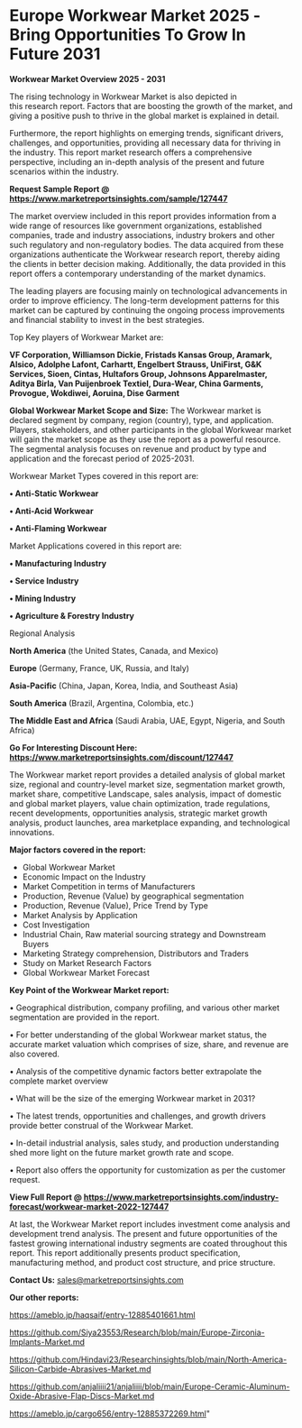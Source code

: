# Europe Workwear Market 2025 -Bring Opportunities To Grow In Future 2031

<Strong> Workwear Market Overview 2025 - 2031</strong>

The rising technology in Workwear Market is also depicted in this research report. Factors that are boosting the growth of the market, and giving a positive push to thrive in the global market is explained in detail.

Furthermore, the report highlights on emerging trends, significant drivers, challenges, and opportunities, providing all necessary data for thriving in the industry. This report market research offers a comprehensive perspective, including an in-depth analysis of the present and future scenarios within the industry.

<strong>Request Sample Report @ <a href=https://www.marketreportsinsights.com/sample/127447>https://www.marketreportsinsights.com/sample/127447</a></strong>

The market overview included in this report provides information from a wide range of resources like government organizations, established companies, trade and industry associations, industry brokers and other such regulatory and non-regulatory bodies. The data acquired from these organizations authenticate the Workwear research report, thereby aiding the clients in better decision making. Additionally, the data provided in this report offers a contemporary understanding of the market dynamics.

The leading players are focusing mainly on technological advancements in order to improve efficiency. The long-term development patterns for this market can be captured by continuing the ongoing process improvements and financial stability to invest in the best strategies.

Top Key players of Workwear Market are:

<strong>VF Corporation, Williamson Dickie, Fristads Kansas Group, Aramark, Alsico, Adolphe Lafont, Carhartt, Engelbert Strauss, UniFirst, G&K Services, Sioen, Cintas, Hultafors Group, Johnsons Apparelmaster, Aditya Birla, Van Puijenbroek Textiel, Dura-Wear, China Garments, Provogue, Wokdiwei, Aoruina, Dise Garment</strong>

<strong><b>Global Workwear Market Scope and Size:</b></strong>
The Workwear market is declared segment by company, region (country), type, and application. Players, stakeholders, and other participants in the global Workwear market will gain the market scope as they use the report as a powerful resource. The segmental analysis focuses on revenue and product by type and application and the forecast period of 2025-2031.

Workwear Market Types covered in this report are:

<strong>• Anti-Static Workwear

• Anti-Acid Workwear

• Anti-Flaming Workwear</strong>

Market Applications covered in this report are:

<strong>• Manufacturing Industry

• Service Industry

• Mining Industry

• Agriculture & Forestry Industry</strong> 

Regional Analysis

<strong>North America</strong> (the United States, Canada, and Mexico)

<strong>Europe</strong> (Germany, France, UK, Russia, and Italy)

<strong>Asia-Pacific</strong> (China, Japan, Korea, India, and Southeast Asia)

<strong>South America</strong> (Brazil, Argentina, Colombia, etc.)

<strong>The Middle East and Africa</strong> (Saudi Arabia, UAE, Egypt, Nigeria, and South Africa)

<strong>Go For Interesting Discount Here: <a href=https://www.marketreportsinsights.com/discount/127447>https://www.marketreportsinsights.com/discount/127447</a></strong>

The Workwear market report provides a detailed analysis of global market size, regional and country-level market size, segmentation market growth, market share, competitive Landscape, sales analysis, impact of domestic and global market players, value chain optimization, trade regulations, recent developments, opportunities analysis, strategic market growth analysis, product launches, area marketplace expanding, and technological innovations.

<strong><b>Major factors covered in the report:</b></strong>
<ul>
  <li>Global Workwear Market </li>
  <li>Economic Impact on the Industry</li>
  <li>Market Competition in terms of Manufacturers</li>
  <li>Production, Revenue (Value) by geographical segmentation</li>
  <li>Production, Revenue (Value), Price Trend by Type</li>
  <li>Market Analysis by Application</li>
  <li>Cost Investigation</li>
  <li>Industrial Chain, Raw material sourcing strategy and Downstream Buyers</li>
  <li>Marketing Strategy comprehension, Distributors and Traders</li>
  <li>Study on Market Research Factors</li>
  <li>Global Workwear Market Forecast</li>
</ul>

<strong><b>Key Point of the Workwear Market report:</b></strong>

• Geographical distribution, company profiling, and various other market segmentation are provided in the report.

• For better understanding of the global Workwear market status, the accurate market valuation which comprises of size, share, and revenue are also covered.

• Analysis of the competitive dynamic factors better extrapolate the complete market overview

• What will be the size of the emerging Workwear market in 2031?

• The latest trends, opportunities and challenges, and growth drivers provide better construal of the Workwear Market.

• In-detail industrial analysis, sales study, and production understanding shed more light on the future market growth rate and scope.

• Report also offers the opportunity for customization as per the customer request.

<strong><b>View Full Report @ <a href=https://www.marketreportsinsights.com/industry-forecast/workwear-market-2022-127447>https://www.marketreportsinsights.com/industry-forecast/workwear-market-2022-127447</a></b></strong>


At last, the Workwear Market report includes investment come analysis and development trend analysis. The present and future opportunities of the fastest growing international industry segments are coated throughout this report. This report additionally presents product specification, manufacturing method, and product cost structure, and price structure.

<strong>Contact Us:</strong>
sales@marketreportsinsights.com

<strong>Our other reports:</strong>

<a href=https://ameblo.jp/haqsaif/entry-12885401661.html>https://ameblo.jp/haqsaif/entry-12885401661.html</a>

<a href=https://github.com/Siya23553/Research/blob/main/Europe-Zirconia-Implants-Market.md>https://github.com/Siya23553/Research/blob/main/Europe-Zirconia-Implants-Market.md</a>

<a href=https://github.com/Hindavi23/Researchinsights/blob/main/North-America-Silicon-Carbide-Abrasives-Market.md>https://github.com/Hindavi23/Researchinsights/blob/main/North-America-Silicon-Carbide-Abrasives-Market.md</a>

<a href=https://github.com/anjaliiii21/anjaliiii/blob/main/Europe-Ceramic-Aluminum-Oxide-Abrasive-Flap-Discs-Market.md>https://github.com/anjaliiii21/anjaliiii/blob/main/Europe-Ceramic-Aluminum-Oxide-Abrasive-Flap-Discs-Market.md</a>

<a href=https://ameblo.jp/cargo656/entry-12885372269.html>https://ameblo.jp/cargo656/entry-12885372269.html</a>"
